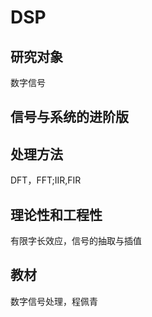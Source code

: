 # DSP
## 研究对象
数字信号
## 信号与系统的进阶版
## 处理方法
DFT，FFT;IIR,FIR
## 理论性和工程性
有限字长效应，信号的抽取与插值
## 教材
数字信号处理，程佩青
